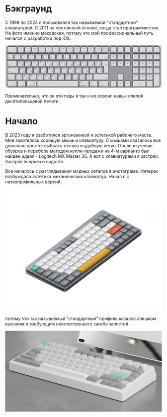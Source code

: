 # Бэкграунд

С 1998 по 2024 я пользовался так называемой "стандартной" клавиатурой.
С 2011 на постоянной основе, когда стал программистом. На фото именно маковская, потому что мой профессиональный путь начался с разработки под iOS.

![default_kbd](./docs/imgs/default_kbd.jpg)

Примечательно, что за эти годы я так и не освоил навык слепой десятипальцевой печати.

# Начало

В 2023 году я озаботился эргономикой и эстетикой рабочего места. Мне захотелось хорошую мышь и клавиатуру. С мышами оказалось все довольно просто: выбрать точную и удобную легко. После изучения обзоров и перебора методом купли-продажи на 4-м варианте был найден идеал - Logitech MX Master 3S. А вот с клавиатурами я застрял. Застрял всерьез и надолго.

Все началось с разглядывания модных сетапов в инстаграме. Интерес возбуждала эстетика механических клавиатур. Начал я с низкопрофильных версий, 

![low_profile_kbd](./docs/imgs/low_profile_kbd.jpg)

потому что так называемый "стандартный" профиль казался слишком высоким и требующим неестественного загиба запястий.

![std_profile_kbd](./docs/imgs/std_profile_kbd.jpg)
